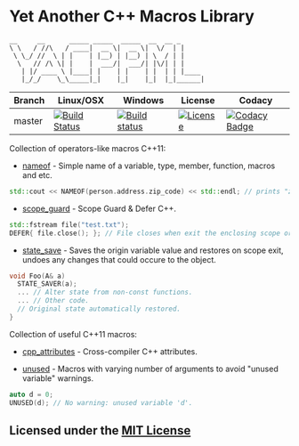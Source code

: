 # Yet Another C++ Macros Library

```text
__     __      _____ _____  _____  __  __ _
\ \   / //\   / ____|  __ \|  __ \|  \/  | |
 \ \_/ //  \ | |    | |__) | |__) | \  / | |
  \   // /\ \| |    |  ___/|  ___/| |\/| | |
   | |/ ____ \ |____| |    | |    | |  | | |____
   |_/_/    \_\_____|_|    |_|    |_|  |_|______|
```

Branch | Linux/OSX | Windows | License | Codacy
-------|-----------|---------|---------|-------
master |[![Build Status](https://travis-ci.org/Neargye/yacppml.svg?branch=master)](https://travis-ci.org/Neargye/yacppml)|[![Build status](https://ci.appveyor.com/api/projects/status/irdag2r6tsubtthx/branch/master?svg=true)](https://ci.appveyor.com/project/Neargye/yacppml/branch/master)|[![License](https://img.shields.io/github/license/Neargye/yacppml.svg)](LICENSE)|[![Codacy Badge](https://api.codacy.com/project/badge/Grade/70dfd3b3bb14434a8abffd1bb9fb593c)](https://www.codacy.com/app/Neargye/yacppml?utm_source=github.com&amp;utm_medium=referral&amp;utm_content=Neargye/yacppml&amp;utm_campaign=Badge_Grade)

Сollection of operators-like macros С++11:

* [nameof](https://github.com/Neargye/nameof) - Simple name of a variable, type, member, function, macros and etc.

```cpp
std::cout << NAMEOF(person.address.zip_code) << std::endl; // prints "zip_code"
```

* [scope_guard](https://github.com/Neargye/scope_guard) - Scope Guard & Defer C++.

```cpp
std::fstream file("test.txt");
DEFER{ file.close(); }; // File closes when exit the enclosing scope or errors occure.
```

* [state_save](https://github.com/Neargye/state_save) - Saves the origin variable value and restores on scope exit, undoes any changes that could occure to the object.

```cpp
void Foo(A& a)
  STATE_SAVER(a);
  ... // Alter state from non-const functions.
  ... // Other code.
  // Original state automatically restored.
}
```

Сollection of useful С++11 macros:

* [cpp_attributes](include/cpp_attributes.hpp) - Cross-compiler C++ attributes.

* [unused](include/unused.hpp) - Macros with varying number of arguments to avoid "unused variable" warnings.

```cpp
auto d = 0;
UNUSED(d); // No warning: unused variable 'd'.
```

## Licensed under the [MIT License](LICENSE)
